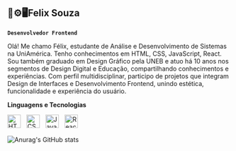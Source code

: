 ## 🎨⚙🖥Felix Souza

**`Desenvolvedor Frontend`**

Olá! Me chamo Félix, estudante de Análise e Desenvolvimento de Sistemas na UniAmérica. Tenho conhecimentos em HTML, CSS, JavaScript, React. Sou também graduado em Design Gráfico pela UNEB e atuo há 10 anos nos segmentos de Design Digital e Educação, compartilhando conhecimentos e experiências. Com perfil multidisciplinar, participo de projetos que integram Design de Interfaces e Desenvolvimento Frontend, unindo estética, funcionalidade e experiência do usuário.

**Linguagens e Tecnologias**
<div>
<img 
    align="left" 
    alt="HTML"
    title="HTML" 
    width="30px" 
    style="padding-right: 10px;" 
    src="https://cdn.jsdelivr.net/gh/devicons/devicon@latest/icons/html5/html5-original.svg" 
/>
<img 
    align="left" 
    alt="CSS" 
    title="CSS"
    width="30px" 
    style="padding-right: 10px;" 
    src="https://cdn.jsdelivr.net/gh/devicons/devicon@latest/icons/css3/css3-original.svg" 
/>
<img 
    align="left" 
    alt="JavaScript" 
    title="JavaScript"
    width="30px" 
    style="padding-right: 10px;" 
    src="https://cdn.jsdelivr.net/gh/devicons/devicon@latest/icons/javascript/javascript-original.svg" 
/>
  
<img 
    align="left" 
    alt="React"
    title="React" 
    width="30px" 
    style="padding-right: 10px;" 
    src="https://cdn.jsdelivr.net/gh/devicons/devicon@latest/icons/react/react-original.svg" 
/>

</div>

<br>
<br>

![Anurag's GitHub stats](https://github-readme-stats.vercel.app/api?username=felixsouzalab05&show_icons=true&theme=radical)
